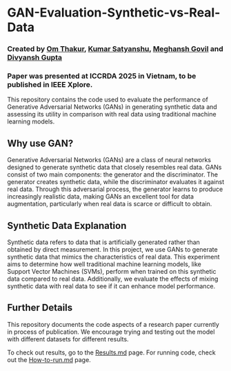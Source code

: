 # GAN-Evaluation-Synthetic-vs-Real-Data
### Created by [Om Thakur](https://github.com/SuperPowered-Cat/), [Kumar Satyanshu](https://github.com/satyanshu47), [Meghansh Govil](https://github.com/MeghanshGovil) and [Divyansh Gupta](https://github.com/D-Expynos)
### Paper was presented at ICCRDA 2025 in Vietnam, to be published in IEEE Xplore.
This repository contains the code used to evaluate the performance of Generative Adversarial Networks (GANs) in generating synthetic data and assessing its utility in comparison with real data using traditional machine learning models.
## Why use GAN?
Generative Adversarial Networks (GANs) are a class of neural networks designed to generate synthetic data that closely resembles real data. GANs consist of two main components: the generator and the discriminator. The generator creates synthetic data, while the discriminator evaluates it against real data. Through this adversarial process, the generator learns to produce increasingly realistic data, making GANs an excellent tool for data augmentation, particularly when real data is scarce or difficult to obtain.
## Synthetic Data Explanation
Synthetic data refers to data that is artificially generated rather than obtained by direct measurement. In this project, we use GANs to generate synthetic data that mimics the characteristics of real data. This experiment aims to determine how well traditional machine learning models, like Support Vector Machines (SVMs), perform when trained on this synthetic data compared to real data. Additionally, we evaluate the effects of mixing synthetic data with real data to see if it can enhance model performance.
## Further Details
This repository documents the code aspects of a research paper currently in process of publication. We encourage trying and testing out the model with different datasets for different results. 

To check out results, go to the [Results.md](Results.md) page.
For running code, check out the [How-to-run.md](How-to-run.md) page.

